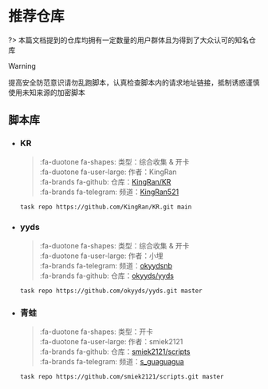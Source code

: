 # 推荐仓库

?> 本篇文档提到的仓库均拥有一定数量的用户群体且为得到了大众认可的知名仓库

> [!WARNING]
> 提高安全防范意识请勿乱跑脚本，认真检查脚本内的请求地址链接，抵制诱惑谨慎使用未知来源的加密脚本

## 脚本库

  - ### KR

    > :fa-duotone fa-shapes: 类型：综合收集 & 开卡 \
    > :fa-duotone fa-user-large: 作者：KingRan\
    > :fa-brands fa-github: 仓库：[KingRan/KR](https://github.com/KingRan/KR/tree/main)\
    > :fa-brands fa-telegram: 频道：[KingRan521](https://t.me/KingRan521)
    ```bash
    task repo https://github.com/KingRan/KR.git main
    ```

  - ### yyds

    > :fa-duotone fa-shapes: 类型：综合收集 & 开卡 \
    > :fa-duotone fa-user-large: 作者：小埋 \
    > :fa-brands fa-telegram: 频道：[okyydsnb](https://t.me/okyydsnb) \
    > :fa-brands fa-github: 仓库：[okyyds/yyds](https://github.com/okyyds/yyds/tree/master)
    ```bash
    task repo https://github.com/okyyds/yyds.git master
    ```

  - ### 青蛙

    > :fa-duotone fa-shapes: 类型：开卡 \
    > :fa-duotone fa-user-large: 作者：smiek2121\
    > :fa-brands fa-github: 仓库：[smiek2121/scripts](https://github.com/smiek2121/scripts/tree/master)\
    > :fa-brands fa-telegram: 频道：[s_guaguagua](https://t.me/s_guaguagua)
    ```bash
    task repo https://github.com/smiek2121/scripts.git master
    ```
